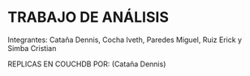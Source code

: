 # TRABAJO DE ANÁLISIS
Integrantes: Cataña Dennis, Cocha Iveth, Paredes Miguel, Ruiz Erick y Simba Cristian 

REPLICAS EN COUCHDB
POR:
(Cataña Dennis)
#
